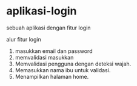 # aplikasi-login
sebuah aplikasi dengan fitur login

alur fitur login
1. masukkan email dan password
2. memvalidasi masukkan
3. Memvalidasi pengguna dengan deteksi wajah.
4. Memasukkan nama ibu untuk validasi.
5. Menampilkan halaman home.
